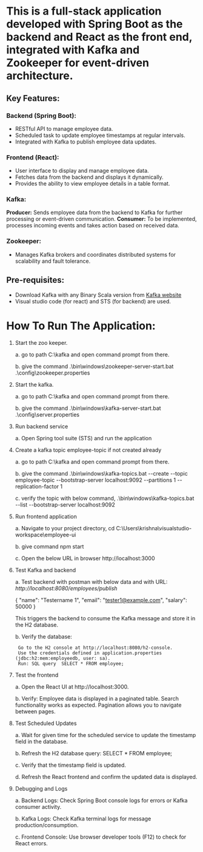 # This is a full-stack application developed with Spring Boot as the backend and React as the front end, integrated with Kafka and Zookeeper for event-driven architecture.

## Key Features:

### Backend (Spring Boot):
 * RESTful API to manage employee data.
 * Scheduled task to update employee timestamps at regular intervals.
 * Integrated with Kafka to publish employee data updates.
   
### Frontend (React):
 * User interface to display and manage employee data.
 * Fetches data from the backend and displays it dynamically.
 * Provides the ability to view employee details in a table format.
   
### Kafka:
**Producer:** Sends employee data from the backend to Kafka for further processing or event-driven communication.
**Consumer:** To be implemented, processes incoming events and takes action based on received data.

### Zookeeper:
  * Manages Kafka brokers and coordinates distributed systems for scalability and fault tolerance.

## Pre-requisites:

* Download Kafka with any Binary Scala version from [Kafka website](https://kafka.apache.org/downloads)
* Visual studio code (for react) and STS (for backend) are used.


# How To Run The Application:

1. Start the zoo keeper.
   
	a. go to path C:\kafka and open command prompt from there.

	b. give the command  .\bin\windows\zookeeper-server-start.bat .\config\zookeeper.properties
	
3. Start the kafka.
   
	a. go to path C:\kafka and open command prompt from there.

	b. give the command  .\bin\windows\kafka-server-start.bat .\config\server.properties

5. Run backend service
   
	a. Open Spring tool suite (STS) and run the application

6. Create a kafka topic employee-topic if not created already
   
	a. go to path C:\kafka and open command prompt from there.

	b. give the command  .\bin\windows\kafka-topics.bat --create --topic employee-topic --bootstrap-server localhost:9092 --partitions 1 --replication-factor 1

	c. verify the topic with below command,
		.\bin\windows\kafka-topics.bat --list --bootstrap-server localhost:9092

7. Run frontend application
   
	a. Navigate to your project directory,
		cd C:\Users\krishna\visualstudio-workspace\employee-ui

	b. give command 
		npm start

	c. Open the below URL in browser
		http://localhost:3000
		
8. Test Kafka and backend
   
	a. Test backend with postman with below data and with URL: _http://localhost:8080/employees/publish_

    {
			"name": "Testername 1",
			"email": "tester1@example.com",
			"salary": 50000
		}

	This triggers the backend to consume the Kafka message and store it in the H2 database.
	
	b. Verify the database:
	
		Go to the H2 console at http://localhost:8080/h2-console.
		Use the credentials defined in application.properties (jdbc:h2:mem:employeedb, user: sa).
		Run: SQL query  SELECT * FROM employee;
		
9. Test the frontend
   
	a. Open the React UI at http://localhost:3000.

	b. Verify:
		Employee data is displayed in a paginated table.
		Search functionality works as expected.
		Pagination allows you to navigate between pages.
		
10. Test Scheduled Updates

	a. Wait for given time for the scheduled service to update the timestamp field in the database.
 
	b. Refresh the H2 database query: SELECT * FROM employee;
 
	c. Verify that the timestamp field is updated.
 
	d. Refresh the React frontend and confirm the updated data is displayed.

10. Debugging and Logs
    
	a. Backend Logs: Check Spring Boot console logs for errors or Kafka consumer activity.

	b. Kafka Logs: Check Kafka terminal logs for message production/consumption.

	c. Frontend Console: Use browser developer tools (F12) to check for React errors.
